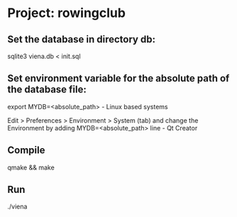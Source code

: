 # Project: rowingclub

## Set the database in directory db:

sqlite3 viena.db < init.sql

## Set environment variable for the absolute path of the database file:

export MYDB=<absolute_path>  - Linux based systems

Edit > Preferences > Environment > System (tab) and change the Environment by adding MYDB=<absolute_path> line - Qt Creator

## Compile

qmake && make

## Run

./viena

